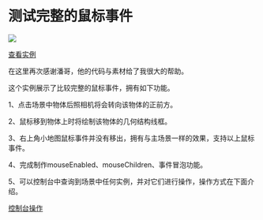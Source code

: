 # 测试完整的鼠标事件

![](http://images.feng3d.me/wordpress/wp-content/uploads/2014/05/20140508231451-300x225.jpg)

[查看实例](http://images.feng3d.me/feng3dDemo/TestMouseEvent2.html)

在这里再次感谢潘哥，他的代码与素材给了我很大的帮助。

这个实例展示了比较完整的鼠标事件，拥有如下功能。

1、点击场景中物体后照相机将会转向该物体的正前方。

2、鼠标移到物体上时将绘制该物体的几何结构线框。

3、右上角小地图鼠标事件并没有移出，拥有与主场景一样的效果，支持以上鼠标事件。

4、完成制作mouseEnabled、mouseChildren、事件冒泡功能。

5、可以控制台中查询到场景中任何实例，并对它们进行操作，操作方式在下面介绍。

[控制台操作](blogs/2014/05/09/1.md)